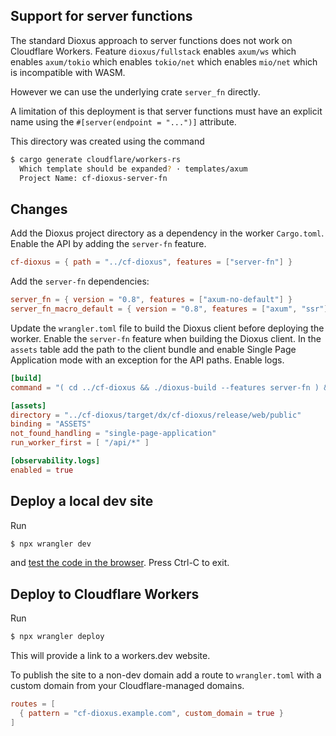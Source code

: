 ## Support for server functions

The standard Dioxus approach to server functions does not work on Cloudflare
Workers. Feature `dioxus/fullstack` enables `axum/ws` which enables `axum/tokio`
which enables `tokio/net` which enables `mio/net` which is incompatible with WASM.

However we can use the underlying crate `server_fn` directly.

A limitation of this deployment is that server functions must have an explicit
name using the `#[server(endpoint = "...")]` attribute.

This directory was created using the command
```sh
$ cargo generate cloudflare/workers-rs
  Which template should be expanded? · templates/axum
  Project Name: cf-dioxus-server-fn
```

## Changes

Add the Dioxus project directory as a dependency in the worker `Cargo.toml`.
Enable the API by adding the `server-fn` feature.

```toml
cf-dioxus = { path = "../cf-dioxus", features = ["server-fn"] }
```

Add the `server-fn` dependencies:

```toml
server_fn = { version = "0.8", features = ["axum-no-default"] }
server_fn_macro_default = { version = "0.8", features = ["axum", "ssr"] }
```

Update the `wrangler.toml` file to build the Dioxus client before deploying the
worker. Enable the `server-fn` feature when building the Dioxus client. In the
`assets` table add the path to the client bundle and enable Single Page
Application mode with an exception for the API paths. Enable logs.

```toml
[build]
command = "( cd ../cf-dioxus && ./dioxus-build --features server-fn ) && cargo install -q worker-build && worker-build --release"

[assets]
directory = "../cf-dioxus/target/dx/cf-dioxus/release/web/public"
binding = "ASSETS"
not_found_handling = "single-page-application"
run_worker_first = [ "/api/*" ]

[observability.logs]
enabled = true
```

## Deploy a local dev site

Run
```sh
$ npx wrangler dev
```
and [test the code in the browser](http://localhost:8787/). Press Ctrl-C to exit.

## Deploy to Cloudflare Workers

Run
```sh
$ npx wrangler deploy
```

This will provide a link to a workers.dev website.

To publish the site to a non-dev domain add a route to `wrangler.toml` with a
custom domain from your Cloudflare-managed domains.
```toml
routes = [
  { pattern = "cf-dioxus.example.com", custom_domain = true }
]
```
